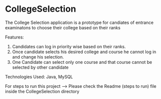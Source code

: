 # CollegeSelection

The College Selection application is a prototype for candiates of entrance examinatons to choose their college based on their ranks

Features:
1.	Candidates can log in priority wise based on their ranks.
2.	Once candidate selects his desired college and course he cannot log in and change his selection.
3.	One Candidate can select only one course and that course cannot be selected by other candidate

Technologies Used: Java, MySQL

For steps to run this project --> Please check the Readme (steps to run) file inside the CollegeSelection directory
